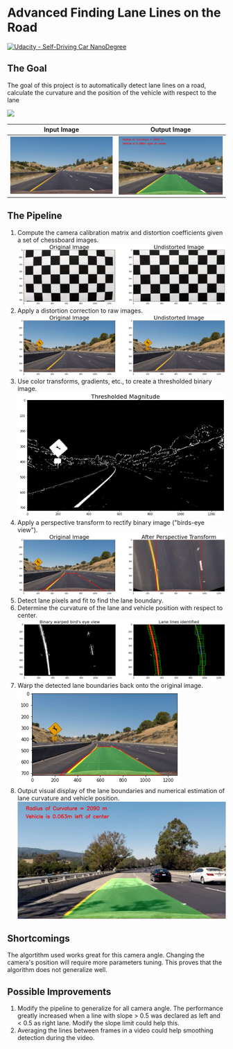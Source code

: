 # **Advanced Finding Lane Lines on the Road** 
[![Udacity - Self-Driving Car NanoDegree](https://s3.amazonaws.com/udacity-sdc/github/shield-carnd.svg)](http://www.udacity.com/drive)


The Goal
---
The goal of this project is to automatically detect lane lines on a road, calculate the curvature and the position of the vehicle with respect to the lane

<img src="output_images/gif-output.gif"/>

Input Image                |  Output Image
:-------------------------:|:-------------------------:
<img src="test_images/straight_lines1.jpg"/>  | <img src="output_images/straight_lines1.jpg"/>

The Pipeline
---
1. Compute the camera calibration matrix and distortion coefficients given a set of chessboard images. <img src="readMe_images/1.png"/>
2. Apply a distortion correction to raw images. <img src="readMe_images/2.png"/>
3. Use color transforms, gradients, etc., to create a thresholded binary image. <img src="readMe_images/3.png"/>
4. Apply a perspective transform to rectify binary image ("birds-eye view"). <img src="readMe_images/4.png"/>
5. Detect lane pixels and fit to find the lane boundary. 
6. Determine the curvature of the lane and vehicle position with respect to center. <img src="readMe_images/5&6.png"/>
7. Warp the detected lane boundaries back onto the original image. <img src="readMe_images/7.png"/>
8. Output visual display of the lane boundaries and numerical estimation of lane curvature and vehicle position. <img src="readMe_images/8.jpg"/>

Shortcomings
---
The algortithm used works great for this camera angle. Changing the camera's position will require more parameters tuning. This proves that the algorithm does not generalize well.

Possible Improvements
---
1. Modify the pipeline to generalize for all camera angle. The performance greatly increased when a line with slope > 0.5 was declared as left and < 0.5 as right lane. Modify the slope limit could help this.
2. Averaging the lines between frames in a video could help smoothing detection during the video.
